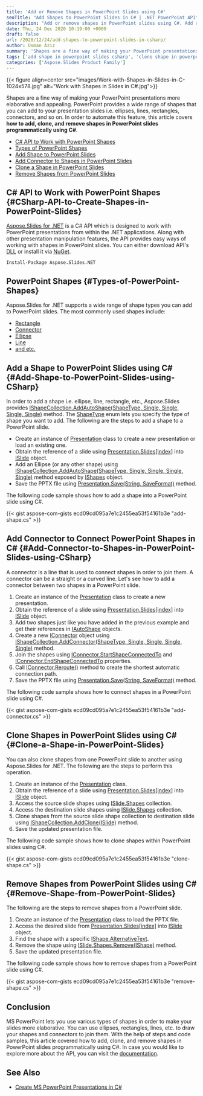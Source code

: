 ```yaml
---
title: 'Add or Remove Shapes in PowerPoint Slides using C#'
seoTitle: "Add Shapes to PowerPoint Slides in C# | .NET PowerPoint API"
description: "Add or remove shapes in PowerPoint slides using C#. Add rectangle, ellipse, lines, and use shape connectors. Clone shapes from one slide to another."
date: Thu, 24 Dec 2020 10:19:00 +0000
draft: false
url: /2020/12/24/add-shapes-to-powerpoint-slides-in-csharp/
author: Usman Aziz
summary: 'Shapes are a fine way of making your PowerPoint presentations more elaborative and appealing. PowerPoint provides a wide range of shapes that you can add to your presentation slides i.e. ellipses, lines, rectangles, connectors, and so on. In order to automate this feature, this article covers **how to add, clone, and remove shapes in PowerPoint slides programmatically using C#**.'
tags: ['add shape in powerpoint slides csharp', 'clone shape in powerpoint slides csharp', 'manipulate powerpoint shapes using csharp', 'remove shape in powerpoint slides csharp']
categories: ['Aspose.Slides Product Family']
---
```




{{< figure align=center src="images/Work-with-Shapes-in-Slides-in-C-1024x578.jpg" alt="Work with Shapes in Slides in C#.jpg">}}


Shapes are a fine way of making your PowerPoint presentations more elaborative and appealing. PowerPoint provides a wide range of shapes that you can add to your presentation slides i.e. ellipses, lines, rectangles, connectors, and so on. In order to automate this feature, this article covers **how to add, clone, and remove shapes in PowerPoint slides programmatically using C#**.

*   [C# API to Work with PowerPoint Shapes][1]
*   [Types of PowerPoint Shapes][2]
*   [Add Shape to PowerPoint Slides][3]
*   [Add Connector to Shapes in PowerPoint Slides][4]
*   [Clone a Shape in PowerPoint Slides][5]
*   [Remove Shapes from PowerPoint Slides][6]

## C# API to Work with PowerPoint Shapes {#CSharp-API-to-Create-Shapes-in-PowerPoint-Slides}

[Aspose.Slides for .NET][7] is a C# API which is designed to work with PowerPoint presentations from within the .NET applications. Along with other presentation manipulation features, the API provides easy ways of working with shapes in PowerPoint slides. You can either download API's [DLL][8] or install it via [NuGet][9].

```
Install-Package Aspose.Slides.NET
```

## PowerPoint Shapes {#Types-of-PowerPoint-Shapes}

Aspose.Slides for .NET supports a wide range of shape types you can add to PowerPoint slides. The most commonly used shapes include:

*   [Rectangle][10]
*   [Connector][11]
*   [Ellipse][12]
*   [Line][13]
*   [and etc.][14]

## Add a Shape to PowerPoint Slides using C# {#Add-Shape-to-PowerPoint-Slides-using-CSharp}

In order to add a shape i.e. ellipse, line, rectangle, etc., Aspose.Slides provides [IShapeCollection.AddAutoShape(ShapeType, Single, Single, Single, Single)][15] method. The [ShapeType][16] enum lets you specify the type of shape you want to add. The following are the steps to add a shape to a PowerPoint slide.

*   Create an instance of [Presentation][17] class to create a new presentation or load an existing one.
*   Obtain the reference of a slide using [Presentation.Slides\[index\]][18] into [ISlide][19] object.
*   Add an Ellipse (or any other shape) using [IShapeCollection.AddAutoShape(ShapeType, Single, Single, Single, Single)][20] method exposed by [IShapes][21] object.
*   Save the PPTX file using [Presentation.Save(String, SaveFormat)][22] method.

The following code sample shows how to add a shape into a PowerPoint slide using C#.

{{< gist aspose-com-gists ecd09cd095a7e1c2455ea53f54161b3e "add-shape.cs" >}}

## Add Connector to Connect PowerPoint Shapes in C# {#Add-Connector-to-Shapes-in-PowerPoint-Slides-using-CSharp}

A connector is a line that is used to connect shapes in order to join them. A connector can be a straight or a curved line. Let's see how to add a connector between two shapes in a PowerPoint slide.

1.  Create an instance of the [Presentation][23] class to create a new presentation.
2.  Obtain the reference of a slide using [Presentation.Slides\[index\]][24] into [ISlide][25] object.
3.  Add two shapes just like you have added in the previous example and get their references in [IAutoShape][26] objects.
4.  Create a new [IConnector][27] object using [IShapeCollection.AddConnector(ShapeType, Single, Single, Single, Single)][28] method.
5.  Join the shapes using [IConnector.StartShapeConnectedTo][29] and [IConnector.EndShapeConnectedTo][30] properties.
6.  Call [IConnector.Reroute()][31] method to create the shortest automatic connection path.
7.  Save the PPTX file using [Presentation.Save(String, SaveFormat)][32] method.

The following code sample shows how to connect shapes in a PowerPoint slide using C#.

{{< gist aspose-com-gists ecd09cd095a7e1c2455ea53f54161b3e "add-connector.cs" >}}

## Clone Shapes in PowerPoint Slides using C# {#Clone-a-Shape-in-PowerPoint-Slides}

You can also clone shapes from one PowerPoint slide to another using Aspose.Slides for .NET. The following are the steps to perform this operation.

1.  Create an instance of the [Presentation][33] class.
2.  Obtain the reference of a slide using [Presentation.Slides\[index\]][34] into [ISlide][35] object.
3.  Access the source slide shapes using [ISlide.Shapes][36] collection.
4.  Access the destination slide shapes using [ISlide.Shapes][37] collection.
5.  Clone shapes from the source slide shape collection to destination slide using [IShapeCollection.AddClone(ISlide)][38] method.
6.  Save the updated presentation file.

The following code sample shows how to clone shapes within PowerPoint slides using C#.

{{< gist aspose-com-gists ecd09cd095a7e1c2455ea53f54161b3e "clone-shape.cs" >}}

## Remove Shapes from PowerPoint Slides using C# {#Remove-Shape-from-PowerPoint-Slides}

The following are the steps to remove shapes from a PowerPoint slide.

1.  Create an instance of the [Presentation][39] class to load the PPTX file.
2.  Access the desired slide from [Presentation.Slides\[index\]][40] into [ISlide][41] object.
3.  Find the shape with a specific [IShape.AlternativeText][42].
4.  Remove the shape using [ISlide.Shapes.Remove(IShape)][43] method.
5.  Save the updated presentation file.

The following code sample shows how to remove shapes from a PowerPoint slide using C#.

{{< gist aspose-com-gists ecd09cd095a7e1c2455ea53f54161b3e "remove-shape.cs" >}}

## Conclusion

MS PowerPoint lets you use various types of shapes in order to make your slides more elaborative. You can use ellipses, rectangles, lines, etc. to draw your shapes and connectors to join them. With the help of steps and code samples, this article covered how to add, clone, and remove shapes in PowerPoint slides programmatically using C#. In case you would like to explore more about the API, you can visit the [documentation][44].

## See Also

*   [Create MS PowerPoint Presentations in C#][45]




[1]: #CSharp-API-to-Create-Shapes-in-PowerPoint-Slides
[2]: #Types-of-PowerPoint-Shapes
[3]: #Add-Shape-to-PowerPoint-Slides-using-CSharp
[4]: #Add-Connector-to-Shapes-in-PowerPoint-Slides-using-CSharp
[5]: #Clone-a-Shape-in-PowerPoint-Slides
[6]: #Remove-Shape-from-PowerPoint-Slides
[7]: https://products.aspose.com/slides/net
[8]: https://downloads.aspose.com/slides/net
[9]: https://www.nuget.org/packages/Aspose.Slides.Net
[10]: https://docs.aspose.com/slides/net/rectangle/
[11]: https://docs.aspose.com/slides/net/connector/
[12]: https://docs.aspose.com/slides/net/ellipse/
[13]: https://docs.aspose.com/slides/net/line/
[14]: https://apireference.aspose.com/slides/net/aspose.slides/shapetype
[15]: https://apireference.aspose.com/slides/net/aspose.slides/ishapecollection/methods/addautoshape
[16]: https://apireference.aspose.com/slides/net/aspose.slides/shapetype
[17]: https://apireference.aspose.com/net/slides/aspose.slides/presentation
[18]: https://apireference.aspose.com/slides/net/aspose.slides/presentation/properties/slides
[19]: https://apireference.aspose.com/slides/net/aspose.slides/islide
[20]: https://apireference.aspose.com/slides/net/aspose.slides/ishapecollection/methods/addautoshape
[21]: https://apireference.aspose.com/slides/net/aspose.slides/ishape
[22]: https://apireference.aspose.com/slides/net/aspose.slides.presentation/save/methods/4
[23]: http://www.aspose.com/api/net/slides/aspose.slides/presentation
[24]: https://apireference.aspose.com/slides/net/aspose.slides/presentation/properties/slides
[25]: https://apireference.aspose.com/slides/net/aspose.slides/islide
[26]: https://apireference.aspose.com/slides/net/aspose.slides/iautoshape
[27]: https://apireference.aspose.com/slides/net/aspose.slides/iconnector
[28]: https://apireference.aspose.com/slides/net/aspose.slides/ishapecollection/methods/addconnector
[29]: https://apireference.aspose.com/slides/net/aspose.slides/iconnector/properties/startshapeconnectedto
[30]: https://apireference.aspose.com/slides/net/aspose.slides/iconnector/properties/endshapeconnectedto
[31]: https://apireference.aspose.com/slides/net/aspose.slides/iconnector/methods/reroute
[32]: https://apireference.aspose.com/slides/net/aspose.slides.presentation/save/methods/4
[33]: http://www.aspose.com/api/net/slides/aspose.slides/presentation
[34]: https://apireference.aspose.com/slides/net/aspose.slides/presentation/properties/slides
[35]: https://apireference.aspose.com/slides/net/aspose.slides/islide
[36]: https://apireference.aspose.com/slides/net/aspose.slides/presentation/properties/slides
[37]: https://apireference.aspose.com/slides/net/aspose.slides/presentation/properties/slides
[38]: https://apireference.aspose.com/slides/net/aspose.slides/islidecollection/methods/addclone
[39]: http://www.aspose.com/api/net/slides/aspose.slides/presentation
[40]: https://apireference.aspose.com/slides/net/aspose.slides/presentation/properties/slides
[41]: https://apireference.aspose.com/slides/net/aspose.slides/islide
[42]: https://apireference.aspose.com/slides/net/aspose.slides/ishape/properties/alternativetext
[43]: https://apireference.aspose.com/slides/net/aspose.slides/ishapecollection/methods/remove
[44]: https://docs.aspose.com/slides/net/
[45]: https://blog.aspose.com/2020/12/04/create-powerpoint-presentations-in-csharp/





